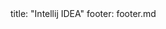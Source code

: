 <frontmatter>
title: "Intellij IDEA"
footer: footer.md
</frontmatter>

<include src="navbar.md" boilerplate />

<include src="container-inPage-asFlat.md" boilerplate />